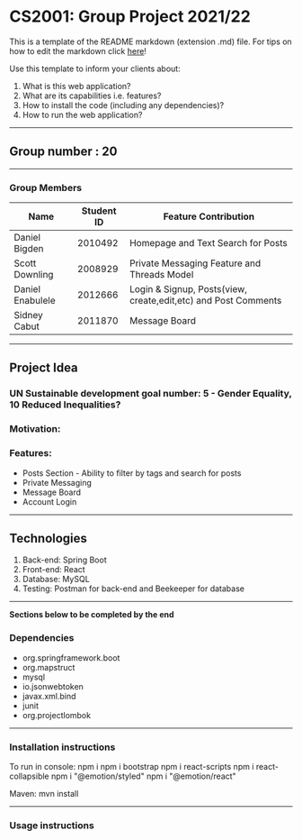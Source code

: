 # CS2001: Group Project 2021/22

This is a template of the README markdown (extension .md)  file. For tips on how to edit the markdown click [here](https://guides.github.com/features/mastering-markdown/)!


Use this template to inform your clients about:

1. What is this web application?
2. What are its capabilities i.e. features?
3. How to install the code (including any dependencies)?
4. How to run the web application?

---

## Group number : 20
---

### Group Members

Name | Student ID | Feature Contribution |
-----|------------|--------------|
Daniel Bigden | 2010492 | Homepage and Text Search for Posts |
Scott Downling | 2008929 | Private Messaging Feature and Threads Model |
Daniel Enabulele | 2012666 | Login & Signup, Posts(view, create,edit,etc) and Post Comments |
Sidney Cabut | 2011870 | Message Board |


---

## Project Idea

### UN Sustainable development goal number: 5 - Gender Equality, 10 Reduced Inequalities?

### Motivation:

### Features:
- Posts Section - Ability to filter by tags and search for posts
- Private Messaging
- Message Board
- Account Login

---

## Technologies

1. Back-end: Spring Boot
2. Front-end: React 
3. Database: MySQL
4. Testing: Postman for back-end and Beekeeper for database

---

****Sections below to be completed by the end****

### Dependencies
- org.springframework.boot
- org.mapstruct
- mysql
- io.jsonwebtoken
- javax.xml.bind
- junit
- org.projectlombok

---

### Installation instructions
To run in console:
npm i
npm i bootstrap
npm i react-scripts
npm i react-collapsible
npm i "@emotion/styled"
npm i "@emotion/react"

Maven:
mvn install

---

### Usage instructions 
